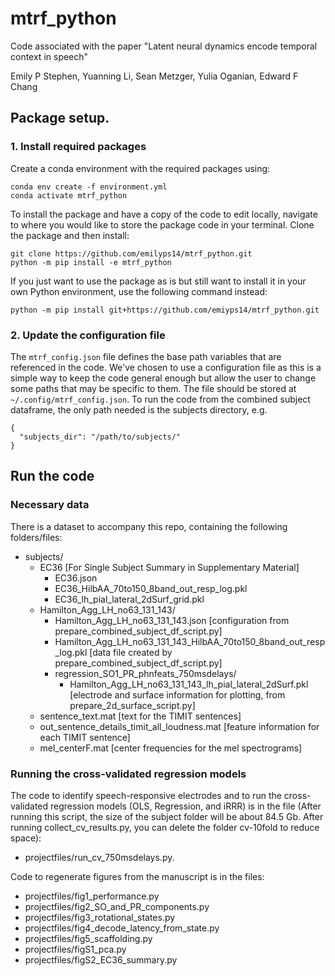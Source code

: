 # mtrf_python

Code associated with the paper
"Latent neural dynamics encode temporal context in speech"

Emily P Stephen, Yuanning Li, Sean Metzger, Yulia Oganian, Edward F Chang

## Package setup.  

### 1. Install required packages

Create a conda environment with the required packages using:
```
conda env create -f environment.yml
conda activate mtrf_python
```

To install the package and have a copy of the code to edit locally, navigate to where you would like to store the package code in your terminal. Clone the package and then install:
```
git clone https://github.com/emilyps14/mtrf_python.git
python -m pip install -e mtrf_python
```

If you just want to use the package as is but still want to install it in your own Python environment, use the following command instead:
```
python -m pip install git+https://github.com/emiyps14/mtrf_python.git
```
 
 
 ### 2. Update the configuration file
 
The `mtrf_config.json` file defines the base path variables that are referenced in the code. We've chosen to use a configuration file as this is a simple way to keep the code general enough but allow the user to change some paths that may be specific to them. The file should be stored at `~/.config/mtrf_config.json`. To run the code from the combined subject dataframe, the only path needed is the subjects directory, e.g.
```
{
  "subjects_dir": "/path/to/subjects/"
}
```

## Run the code

### Necessary data
There is a dataset to accompany this repo, containing the following folders/files:
+ subjects/
    + EC36 [For Single Subject Summary in Supplementary Material]
        + EC36.json
        + EC36_HilbAA_70to150_8band_out_resp_log.pkl
        + EC36_lh_pial_lateral_2dSurf_grid.pkl
    + Hamilton_Agg_LH_no63_131_143/
        + Hamilton_Agg_LH_no63_131_143.json [configuration from prepare_combined_subject_df_script.py]
        + Hamilton_Agg_LH_no63_131_143_HilbAA_70to150_8band_out_resp_log.pkl [data file created by prepare_combined_subject_df_script.py]
        + regression_SO1_PR_phnfeats_750msdelays/
            + Hamilton_Agg_LH_no63_131_143_lh_pial_lateral_2dSurf.pkl [electrode and surface information for plotting, from prepare_2d_surface_script.py]
    + sentence_text.mat [text for the TIMIT sentences]
    + out_sentence_details_timit_all_loudness.mat [feature information for each TIMIT sentence]
    + mel_centerF.mat [center frequencies for the mel spectrograms]

### Running the cross-validated regression models
The code to identify speech-responsive electrodes and to run the cross-validated 
regression models (OLS, Regression, and iRRR) is in the file (After running this script, the size of the subject folder will be about 84.5 Gb. After running collect_cv_results.py, you can delete the folder cv-10fold to reduce space): 
+ projectfiles/run_cv_750msdelays.py.

Code to regenerate figures from the manuscript is in the files:
+ projectfiles/fig1_performance.py
+ projectfiles/fig2_SO_and_PR_components.py
+ projectfiles/fig3_rotational_states.py
+ projectfiles/fig4_decode_latency_from_state.py
+ projectfiles/fig5_scaffolding.py
+ projectfiles/figS1_pca.py
+ projectfiles/figS2_EC36_summary.py